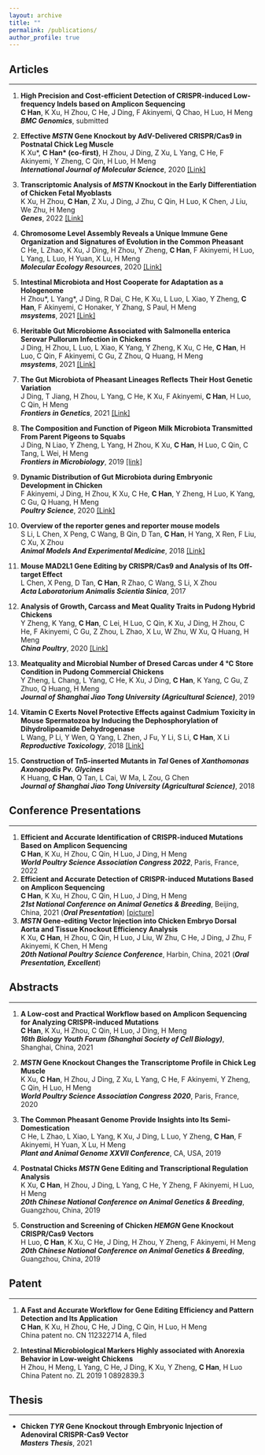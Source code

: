 ```yaml
---
layout: archive
title: ""
permalink: /publications/
author_profile: true
---
```

## __Articles__
---
1.	__High Precision and Cost-efficient Detection of CRISPR-induced Low-frequency Indels based on Amplicon Sequencing__  
__C Han__, K Xu, H Zhou, C He, J Ding, F Akinyemi, Q Chao, H Luo, H Meng  
__*BMC Genomics*__, submitted  

1. __Effective *MSTN* Gene Knockout by AdV-Delivered CRISPR/Cas9 in Postnatal Chick Leg Muscle__  
    K Xu*, __C Han* (co-first)__, H Zhou, J Ding, Z Xu, L Yang, C He, F Akinyemi, Y Zheng, C Qin, H Luo, H Meng  
  __*International Journal of Molecular Science*__, 2020 [[Link]](https://www.mdpi.com/1422-0067/21/7/2584)  

1. __Transcriptomic Analysis of *MSTN* Knockout in the Early Differentiation of Chicken Fetal Myoblasts__  
K Xu, H Zhou, __C Han__, Z Xu, J Ding, J Zhu, C Qin, H Luo, K Chen, J Liu, We Zhu, H Meng  
__*Genes*__, 2022 [[Link]](https://www.mdpi.com/2073-4425/13/1/58)  

1. __Chromosome Level Assembly Reveals a Unique Immune Gene Organization and Signatures of Evolution in the Common Pheasant__  
C He, L Zhao, K Xu, J Ding, H Zhou, Y Zheng, __C Han__, F Akinyemi, H Luo, L Yang, L Luo, H Yuan, X Lu, H Meng  
__*Molecular Ecology Resources*__, 2020 [[Link]](https://onlinelibrary.wiley.com/doi/abs/10.1111/1755-0998.13296)

1. __Intestinal Microbiota and Host Cooperate for Adaptation as a Hologenome__  
H Zhou*, L Yang*, J Ding, R Dai, C He, K Xu, L Luo, L Xiao, Y Zheng, __C Han__, F Akinyemi, C Honaker, Y Zhang, S Paul, H Meng  
__*msystems*__, 2021 [[Link]](https://journals.asm.org/doi/10.1128/msystems.01261-21)  

1. __Heritable Gut Microbiome Associated with Salmonella enterica Serovar Pullorum Infection in Chickens__  
J Ding, H Zhou, L Luo, L Xiao, K Yang, Y Zheng, K Xu, C He, __C Han__, H Luo, C Qin, F Akinyemi, C Gu, Z Zhou, Q Huang, H Meng  
__*msystems*__, 2021 [[Link]](https://journals.asm.org/doi/10.1128/msystems.01192-20)  

1. __The Gut Microbiota of Pheasant Lineages Reflects Their Host Genetic Variation__  
J Ding, T Jiang, H Zhou, L Yang, C He, K Xu, F Akinyemi, __C Han__, H Luo, C Qin, H Meng  
__*Frontiers in Genetics*__, 2021 [[Link]](https://www.frontiersin.org/articles/10.3389/fgene.2020.00859/full)

1. __The Composition and Function of Pigeon Milk Microbiota Transmitted From Parent Pigeons to Squabs__  
J Ding, N Liao, Y Zheng, L Yang, H Zhou, K Xu, __C Han__, H Luo, C Qin, C Tang, L Wei, H Meng  
__*Frontiers in Microbiology*__, 2019  [[link]](https://www.frontiersin.org/articles/10.3389/fmicb.2020.01789/full)  

1. __Dynamic Distribution of Gut Microbiota during Embryonic Development in Chicken__  
F Akinyemi, J Ding, H Zhou, K Xu, C He, __C Han__, Y Zheng, H Luo, K Yang, C Gu, Q Huang, H Meng  
__*Poultry Science*__, 2020 [[Link]](https://onlinelibrary.wiley.com/doi/abs/10.1111/1755-0998.13296)  

1. __Overview of the reporter genes and reporter mouse models__  
S Li, L Chen, X Peng, C Wang, B Qin, D Tan, __C Han__, H Yang, X Ren, F Liu, C Xu, X Zhou  
__*Animal Models And Experimental Medicine*__, 2018 [[Link]](https://onlinelibrary.wiley.com/doi/10.1002/ame2.12008)  

1. __Mouse MAD2L1 Gene Editing by CRISPR/Cas9 and Analysis of Its Off-target Effect__  
L Chen, X Peng, D Tan, __C Han__, R Zhao, C Wang, S Li, X Zhou  
__*Acta Laboratorium Animalis Scientia Sinica*__, 2017  

1. __Analysis of Growth, Carcass and Meat Quality Traits in Pudong Hybrid Chickens__  
Y Zheng, K Yang, __C Han__, C Lei, H Luo, C Qin, K Xu, J Ding, H Zhou, C He, F Akinyemi, C Gu, Z Zhou, L Zhao, X Lu, W Zhu, W Xu, Q Huang, H Meng  
__*China Poultry*__, 2020 [[Link]](https://doi.org/10.16372/j.issn.1004-6364.2020.05.003)  

1. __Meatquality and Microbial Number of Dresed Carcas under 4 °C Store Condition in Pudong Commercial Chickens__  
Y Zheng, L Chang, L Yang, C He, K Xu, J Ding, __C Han__, K Yang, C Gu, Z Zhuo, Q Huang, H Meng  
__*Journal of Shanghai Jiao Tong University (Agricultural Science)*__, 2019

1. __Vitamin C Exerts Novel Protective Effects against Cadmium Toxicity in Mouse Spermatozoa by Inducing the Dephosphorylation of Dihydrolipoamide Dehydrogenase__  
L Wang, P Li, Y Wen, Q Yang, L Zhen, J Fu, Y Li, S Li, __C Han__, X Li  
__*Reproductive Toxicology*__, 2018  [[Link]](https://linkinghub.elsevier.com/retrieve/pii/S0890-6238(17)30343-X)

1. __Construction of Tn5-inserted Mutants in *Tal* Genes of *Xanthomonas Axonopodis* Pv. *Glycines*__  
K Huang, __C Han__, Q Tan, L Cai, W Ma, L Zou, G Chen  
__*Journal of Shanghai Jiao Tong University (Agricultural Science)*__, 2018  

## __Conference Presentations__
---
1. __Efficient and Accurate Identification of CRISPR-induced Mutations Based on Amplicon Sequencing__   
__C Han__, K Xu, H Zhou, C Qin, H Luo, J Ding, H Meng   
__*World Poultry Science Association Congress 2022*__, Paris, France, 2022  
1. __Efficient and Accurate Detection of CRISPR-induced Mutations Based on Amplicon Sequencing__  
 __C Han__, K Xu, H Zhou, C Qin, H Luo, J Ding, H Meng  
 __*21st National Conference on Animal Genetics & Breeding*__, Beijing, China, 2021 (__*Oral Presentation*__) [[picture]](/images/OPat21NAGB.jpg)
1. __*MSTN* Gene-editing Vector Injection into Chicken Embryo Dorsal Aorta and Tissue Knockout Efficiency Analysis__  
K Xu, __C Han__, H Zhou, C Qin, H Luo, J Liu, W Zhu, C He, J Ding, J Zhu, F Akinyemi, K Chen, H Meng  
__*20th National Poultry Science Conference*__, Harbin, China, 2021 (__*Oral Presentation, Excellent*__)   


## __Abstracts__
---

1. __A Low-cost and Practical Workflow based on Amplicon Sequencing for Analyzing CRISPR-induced Mutations__  
 __C Han__, K Xu, H Zhou, C Qin, H Luo, J Ding, H Meng  
__*16th Biology Youth Forum (Shanghai Society of Cell Biology)*__, Shanghai, China, 2021  


1. __*MSTN* Gene Knockout Changes the Transcriptome Profile in Chick Leg Muscle__  
  K Xu, __C Han__, H Zhou, J Ding, Z Xu, L Yang, C He, F Akinyemi, Y Zheng, C Qin, H Luo, H Meng  
__*World Poultry Science Association Congress 2020*__, Paris, France, 2020   


1. __The Common Pheasant Genome Provide Insights into Its Semi-Domestication__  
C He, L Zhao, L Xiao, L Yang, K Xu, J Ding, L Luo, Y Zheng, __C Han__, F Akinyemi, H Yuan, X Lu, H Meng  
__*Plant and Animal Genome XXVII Conference*__, CA, USA, 2019


1. __Postnatal Chicks *MSTN* Gene Editing and Transcriptional Regulation Analysis__  
K Xu, __C Han__, H Zhou, J Ding, L Yang, C He, Y Zheng, F Akinyemi, H Luo, H Meng  
__*20th Chinese National Conference on Animal Genetics & Breeding*__, Guangzhou, China, 2019  

1. __Construction and Screening of Chicken *HEMGN* Gene Knockout CRISPR/Cas9 Vectors__  
H Luo, __C Han__, K Xu, C He, J Ding, H Zhou, Y Zheng, F Akinyemi, H Meng  
__*20th Chinese National Conference on Animal Genetics & Breeding*__, Guangzhou, China, 2019  



## __Patent__
---
1. __A Fast and Accurate Workflow for Gene Editing Efficiency and Pattern Detection and Its Application__  
  __C Han__, K Xu, H Zhou, C He, J Ding, C Qin, H Luo, H Meng  
  China patent no. CN 112322714 A, filed

1. __Intestinal Microbiological Markers Highly associated with Anorexia Behavior in Low-weight Chickens__  
  H Zhou, H Meng, L Yang, C He, J Ding, K Xu, Y Zheng, __C Han__, H Luo  
  China Patent no. ZL 2019 1 0892839.3



## __Thesis__
---
* __Chicken *TYR* Gene Knockout through Embryonic Injection of Adenoviral CRISPR-Cas9 Vector__  
__*Masters Thesis*__, 2021  